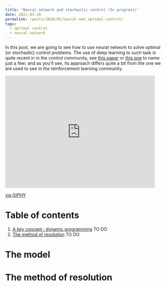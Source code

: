 ```yaml
---
title: 'Neural network and stochastic control (In progress)'
date: 2021-03-28
permalink: /posts/2020/05/neural-net_optimal-control/
tags:
  - optimal control
  - neural network
---
```



In this post, we are going to see how to use neural network to solve optimal (or stochastic) control problems. The use of deep learning to such task is quite recent in in the control community, see [this paper](https://www.pnas.org/content/pnas/115/34/8505.full.pdf) or [this one](https://arxiv.org/pdf/1812.05916.pdf) to name just a few; and as you'll see, its approach differs quite a bit from the one we are used to see in the reinforcement learning community. 

<iframe src="https://giphy.com/embed/ix8yJ9ZwYW5zJprbTN" width="480" height="360" frameBorder="0" class="giphy-embed" allowFullScreen></iframe><p><a href="https://giphy.com/gifs/ix8yJ9ZwYW5zJprbTN">via GIPHY</a></p>


# Table of contents
1. [A key concept : dynamic programming](#whatIs)
TO DO
2. [The method of resolution](#example)
TO DO


# The model 

# The method of resolution
